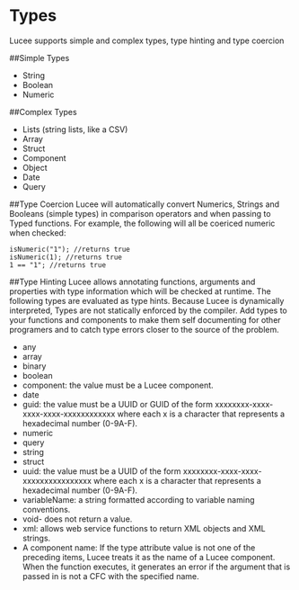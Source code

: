 # Types

Lucee supports simple and complex types, type hinting and type coercion

##Simple Types
* String
* Boolean
* Numeric

##Complex Types
* Lists (string lists, like a CSV)
* Array
* Struct
* Component
* Object
* Date
* Query

##Type Coercion
Lucee will  automatically convert Numerics, Strings and Booleans (simple types) in comparison operators and when passing to Typed functions. For example, the following will all be coericed numeric when checked:

```
isNumeric("1"); //returns true
isNumeric(1); //returns true
1 == "1"; //returns true
```

##Type Hinting
Lucee allows annotating functions, arguments and properties with type information which will be checked at runtime. The following types are evaluated as type hints. Because Lucee is dynamically interpreted, Types are not statically enforced by the compiler. Add types to your functions and components to make them self documenting for other programers and to catch type errors closer to the source of the problem.

* any
* array
* binary
* boolean
* component: the value must be a Lucee component.
* date
* guid: the value must be a UUID or GUID of the form xxxxxxxx-xxxx-xxxx-xxxx-xxxxxxxxxxxx where each x is a character that represents a hexadecimal number (0-9A-F).
* numeric
* query
* string
* struct
* uuid: the value must be a UUID of the form xxxxxxxx-xxxx-xxxx-xxxxxxxxxxxxxxxx where each x is a character that represents a hexadecimal number (0-9A-F).
* variableName: a string formatted according to variable naming conventions.
* void-  does not return a value.
* xml: allows web service functions to return XML objects and XML strings.
* A component name: If the type attribute value is not one of the preceding items, Lucee treats it as the name of a Lucee component. When the function executes, it generates an error if the argument that is passed in is not a CFC with the specified name.







